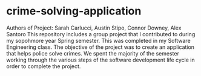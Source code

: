 # crime-solving-application
Authors of Project: Sarah Carlucci, Austin Stipo, Connor Downey, Alex Santoro
This repository includes a group project that I contributed to during my sopohmore year Spring semester. 
This was completed in my Software Engineering class. 
The objective of the project was to create an application that helps police solve crimes. 
We spent the majority of the semester working through the various steps of the software development life cycle in order to complete the project.
